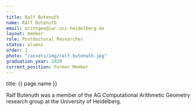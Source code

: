 ```yaml
---
---
title: Ralf Butenuth
name: Ralf Butenuth
email: arithgeo@iwr.uni-heidelberg.de
layout: member
role: Postdoctoral Researcher
status: alumni
order: 1
photo: "/assets/img/ralf-butenuth.jpg"
graduation_year: 2020
current_position: Former Member
---
```



title: {{ page.name }}

Ralf Butenuth was a member of the AG Computational Arithmetic Geometry research group at the University of Heidelberg.